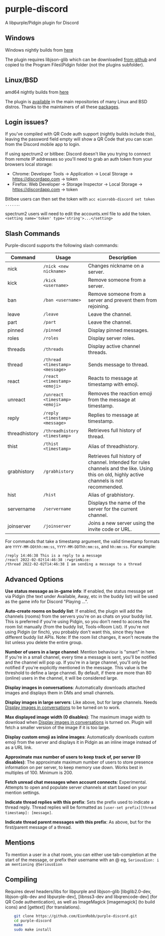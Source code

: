 # purple-discord
A libpurple/Pidgin plugin for Discord

Windows
-------
Windows nightly builds from [here](https://github.com/EionRobb/purple-discord/releases/latest)

The plugin requires libjson-glib which can be downloaded [from github](https://github.com/EionRobb/skype4pidgin/raw/master/skypeweb/libjson-glib-1.0.dll) and copied to the Program Files\Pidgin folder (not the plugins subfolder).

Linux/BSD
---------
amd64 nightly builds from [here](https://github.com/EionRobb/purple-discord/releases/latest)

The plugin is [available](https://repology.org/project/purple-discord/versions) in the main repositories of many Linux and BSD distros.
Thanks to the maintainers of all these [packages](https://repology.org/project/purple-discord/packages).

Login issues?
-------------
If you've compiled with QR Code auth support (nightly builds include this), leaving the
password field empty will show a QR Code that you can scan from the Discord
mobile app to login.

If using spectrum2 or bitlbee:
Discord doesn't like you trying to connect from remote IP addresses so
you'll need to grab an auth token from your browsers local storage:

* Chrome: Developer Tools -> Application -> Local Storage -> https://discordapp.com -> token
* Firefox: Web Developer -> Storage Inspector -> Local Storage -> https://discordapp.com -> token

Bitlbee users can then set the token with `acc eionrobb-discord set token ......`.

spectrum2 users will need to edit the accounts.xml file to add the token. `<setting name='token' type='string'>...</setting>`



Slash Commands
--------------
Purple-discord supports the following slash commands:

| Command | Usage | Description |
| ------- | ----- | ----------- |
| nick | `/nick <new nickname>` | Changes nickname on a server. |
| kick | `/kick <username>` | Remove someone from a server. |
| ban | `/ban <username>` | Remove someone from a server and prevent them from rejoining. |
| leave | `/leave` | Leave the channel. |
| part | `/part`  | Leave the channel. |
| pinned | `/pinned` | Display pinned messages. |
| roles | `/roles` | Display server roles. |
| threads | `/threads` | Display active channel threads. |
| thread | `/thread <timestamp> <message>` | Sends message to thread. |
| react | `/react <timestamp> <emoji>` | Reacts to message at timestamp with emoji. |
| unreact | `/unreact <timestamp> <emoji>` | Removes the reaction emoji from the message at timestamp. |
| reply | `/reply <timestamp> <message>` | Replies to message at timestamp. |
| threadhistory | `/threadhistory <timestamp>` | Retrieves full history of thread. |
| thist | `/thist <timestamp>` | Alias of threadhistory. |
| grabhistory | `/grabhistory` | Retrieves full history of channel. Intended for rules channels and the like. Using this on old, highly active channels is not recommended. |
| hist | `/hist` | Alias of grabhistory. |
| servername | `/servername` | Displays the name of the server for the current channel. |
| joinserver | `/joinserver` | Joins a new server using the invite code or URL. |

For commands that take a timestamp argument, the valid timestamp formats are
`YYYY-MM-DDthh:mm:ss`, `YYYY-MM-DDThh:mm:ss`, and `hh:mm:ss`. For example:

```
/reply 14:46:38 This is a reply to a message
/react 2022-02-02t14:46:38 :rwgrimNice:
/thread 2022-02-02T14:46:38 I am sending a message to a thread
```

Advanced Options
----------------
**Use status message as in-game info**: If enabled, the status message set via
Pidgin (the text under Available, Away, etc in the buddy list) will be
used as the game info for Discord "Playing ...".

**Auto-create rooms on buddy list**: If enabled, the plugin will add the
channels (rooms) from the servers you're on as chats on your buddy list.
This is preferred if you're using Pidgin, so you don't need to access
the room list manually (from the buddy list, Tools->Room List). If
you're not using Pidgin (or finch), you probably don't want this, since
they have different buddy list APIs.
Note: If the room list changes, it won't recreate the list unless you
delete the entire group.

**Number of users in a large channel**: Mention behaviour is "smart" in
here. If you're in a small channel, every time a message is sent, you'll
be notified and the channel will pop up. If you're in a large channel,
you'll only be notified if you're explicitly mentioned in the message.
This value is the threshold to define a large channel. By default, if
there are more than 80 (online) users in the channel, it will be
considered large.

<a name="img">**Display images in conversations**</a>: Automatically
downloads attached images and displays them in DMs and small channels.

**Display images in large servers**: Like above, but for large channels. Needs
[Display images in conversations](#img) to be turned on to work.

**Max displayed image width (0 disables)**: The maximum image width to download
when [Display images in conversations](#img) is turned on. Plugin will fetch a
smaller version of the image if it is too large.

**Display custom emoji as inline images**: Automatically downloads custom
emoji from the server and displays it in Pidgin as an inline image instead
of as a URL link.

**Approximate max number of users to keep track of, per server (0 disables)**: The
approximate maximum number of users to store presence information on per server,
to keep memory use down. Works best in multiples of 100. Minimum is 200.

**Fetch unread chat messages when account connects**: Experimental. Attempts to
open and populate server channels at start based on your mention settings.

**Indicate thread replies with this prefix**: Sets the prefix used to indicate a
thread reply. Thread replies will be formatted as `[user-set prefix][thread
timestamp]: [message]`.

**Indicate thread parent messages with this prefix**: As above, but for the
first/parent message of a thread.

Mentions
--------
To mention a user in a chat room, you can either use tab-completion at the
start of the message, or prefix their username with an @ eg,
`SeriousEion: i am mentioning @SeriousEion`


Compiling
---------
Requires devel headers/libs for libpurple and libjson-glib [libglib2.0-dev, libjson-glib-dev and libpurple-dev], [libnss3-dev and libqrencode-dev] (for QR Code authentication), as well as ImageMagick [imagemagick] (to build icons) and [gettext] (for translations).
```bash
	git clone https://github.com/EionRobb/purple-discord.git
	cd purple-discord
	make
	sudo make install
```
